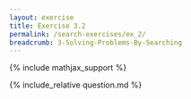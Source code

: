 ```yaml
---
layout: exercise
title: Exercise 3.2
permalink: /search-exercises/ex_2/
breadcrumb: 3-Solving-Problems-By-Searching
---
```


{% include mathjax_support %}

<div><i class="arrow-up loader" data-chapter="search-exercises" data-exercise="ex_2" data-rating="0"></i></div>
{% include_relative question.md %}
